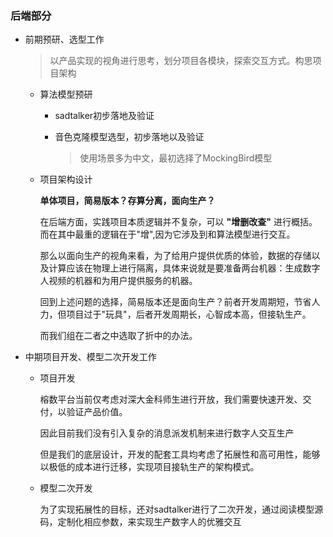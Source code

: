 ### 后端部分

- 前期预研、选型工作

    > 以产品实现的视角进行思考，划分项目各模块，探索交互方式。构思项目架构

    - 算法模型预研

        - sadtalker初步落地及验证

        - 音色克隆模型选型，初步落地以及验证

            > 使用场景多为中文，最初选择了MockingBird模型

    - 项目架构设计

        **单体项目，简易版本？存算分离，面向生产？**

        在后端方面，实践项目本质逻辑并不复杂，可以 **"增删改查"** 进行概括。而在其中最重的逻辑在于"增",因为它涉及到和算法模型进行交互。

        那么以面向生产的视角来看，为了给用户提供优质的体验，数据的存储以及计算应该在物理上进行隔离，具体来说就是要准备两台机器：生成数字人视频的机器和为用户提供服务的机器。

        回到上述问题的选择，简易版本还是面向生产？前者开发周期短，节省人力，但项目过于"玩具"，后者开发周期长，心智成本高，但接轨生产。
        
        而我们组在二者之中选取了折中的办法。
        
- 中期项目开发、模型二次开发工作

    - 项目开发
        
        榕数平台当前仅考虑对深大金科师生进行开放，我们需要快速开发、交付，以验证产品价值。
        
        因此目前我们没有引入复杂的消息派发机制来进行数字人交互生产
        
        但是我们的底层设计，开发的配套工具均考虑了拓展性和高可用性，能够以极低的成本进行迁移，实现项目接轨生产的架构模式。
        
    - 模型二次开发

        为了实现拓展性的目标，还对sadtalker进行了二次开发，通过阅读模型源码，定制化相应参数，来实现生产数字人的优雅交互